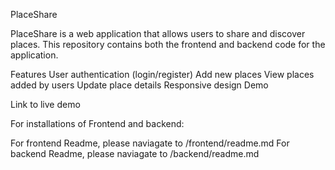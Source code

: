 PlaceShare

PlaceShare is a web application that allows users to share and discover places. This repository contains both the frontend and backend code for the application.

Features
User authentication (login/register)
Add new places
View places added by users
Update place details
Responsive design
Demo

Link to live demo


For installations of Frontend and backend:

For frontend Readme, please naviagate to /frontend/readme.md
For backend Readme, please naviagate to /backend/readme.md